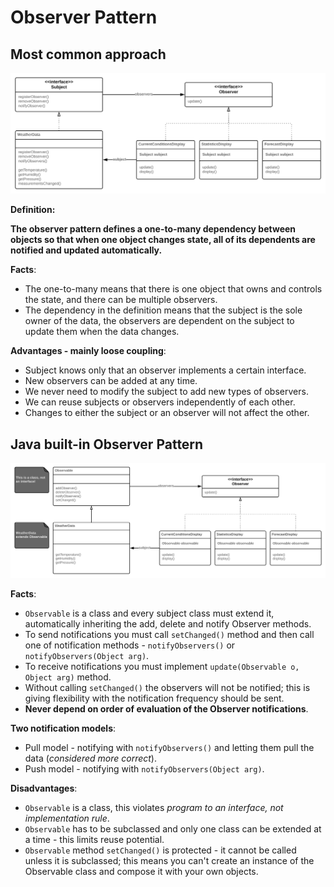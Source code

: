 # Observer Pattern

## Most common approach

![observer](./image/observer.svg)

**Definition:**

**The observer pattern defines a one-to-many dependency between objects so that when one object changes state, all of its dependents are notified and updated automatically.**

**Facts**:
* The one-to-many means that there is one object that owns and controls the state, and there can be multiple observers.
* The dependency in the definition means that the subject is the sole owner of the data, the observers are dependent on the subject to update them when the data changes.

**Advantages - mainly loose coupling**:
* Subject knows only that an observer implements a certain interface.
* New observers can be added at any time.
* We never need to modify the subject to add new types of observers.
* We can reuse subjects or observers independently of each other.
* Changes to either the subject or an observer will not affect the other.

## Java built-in Observer Pattern

![observer_java](./image/observer_java.svg)

**Facts**:
* `Observable` is a class and every subject class must extend it, automatically inheriting the add, delete and notify Observer methods.
* To send notifications you must call `setChanged()` method and then call one of notification methods - `notifyObservers()` or `notifyObservers(Object arg)`.
* To receive notifications you must implement `update(Observable o, Object arg)` method.
* Without calling `setChanged()` the observers will not be notified; this is giving flexibility with the notification frequency should be sent.
* **Never depend on order of evaluation of the Observer notifications**.

**Two notification models**:
* Pull model - notifying with `notifyObservers()` and letting them pull the data  (*considered more correct*).
* Push model - notifying with `notifyObservers(Object arg)`.

**Disadvantages**:
* `Observable` is a class, this violates *program to an interface, not implementation rule*.
* `Observable` has to be subclassed and only one class can be extended at a time - this limits reuse potential.
* `Observable` method `setChanged()` is protected - it cannot be called unless it is subclassed; this means you can't create an instance of the Observable class and compose it with your own objects.
